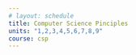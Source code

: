 ```yaml
---
# layout: schedule
title: Computer Science Pinciples
units: "1,2,3,4,5,6,7,8,9"
course: csp
---
```

